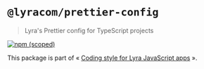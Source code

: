 # `@lyracom/prettier-config`

> Lyra's Prettier config for TypeScript projects

[![npm (scoped)](https://img.shields.io/npm/v/@lyracom/prettier-config)](https://www.npmjs.com/package/@lyracom/prettier-config)

This package is part of « [Coding style for Lyra JavaScript apps](https://github.com/lyra/coding-style) ».
